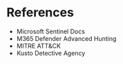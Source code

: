 # References

- Microsoft Sentinel Docs
- M365 Defender Advanced Hunting
- MITRE ATT&CK
- Kusto Detective Agency
